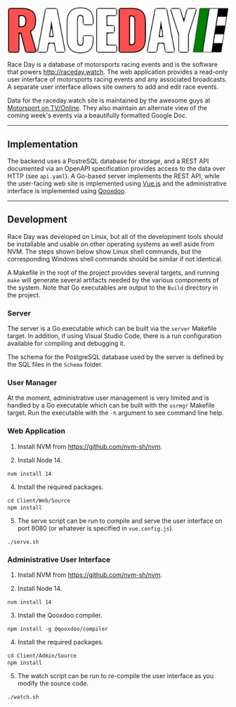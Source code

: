 ![Race Day](https://raw.githubusercontent.com/sknick/raceday/master/Client/Web/Source/src/assets/logo-large.png)

Race Day is a database of motorsports racing events and is the software that
powers http://raceday.watch. The web application provides a read-only user
interface of motorsports racing events and any associated broadcasts. A separate
user interface allows site owners to add and edit race events.

Data for the raceday.watch site is maintained by the awesome guys at
<a href="https://www.facebook.com/motorsportontv">Motorsport on TV/Online</a>.
They also maintain an alternate view of the coming week's events via a
beautifully formatted Google Doc.

---

## Implementation

The backend uses a PostreSQL database for storage, and a REST API documented via
an OpenAPI specification provides access to the data over HTTP (see `api.yaml`).
A Go-based server implements the REST API, while the user-facing web site is
implemented using <a href="https://vuejs.org/">Vue.js</a> and the administrative
interface is implemented using <a href="https://qooxdoo.org/">Qooxdoo</a>.

---

## Development

Race Day was developed on Linux, but all of the development tools should be
installable and usable on other operating systems as well aside from NVM. The
steps shown below show Linux shell commands, but the corresponding Windows shell
commands should be similar if not identical.

A Makefile in the root of the project provides several targets, and running
`make` will generate several artifacts needed by the various components of the
system. Note that Go executables are output to the `Build` directory in the
project.

### Server

The server is a Go executable which can be built via the `server` Makefile
target. In addition, if using Visual Studio Code, there is a run configuration
available for compiling and debugging it.

The schema for the PostgreSQL database used by the server is defined by the SQL
files in the `Schema` folder.

### User Manager

At the moment, administrative user management is very limited and is handled by
a Go executable which can be built with the `usrmgr` Makefile target. Run the
executable with the `-h` argument to see command line help.

### Web Application

1. Install NVM from https://github.com/nvm-sh/nvm.

2. Install Node 14.

```shell
nvm install 14
```

4. Install the required packages.

```shell
cd Client/Web/Source
npm install
```

5. The serve script can be run to compile and serve the user interface on port
8080 (or whatever is specified in `vue.config.js`).

```shell
./serve.sh
```

### Administrative User Interface

1. Install NVM from https://github.com/nvm-sh/nvm.

2. Install Node 14.

```shell
nvm install 14
```

3. Install the Qooxdoo compiler.

```shell
npm install -g @qooxdoo/compiler
```

4. Install the required packages.

```shell
cd Client/Admin/Source
npm install
```

5. The watch script can be run to re-compile the user interface as you modify
the source code.

```shell
./watch.sh
```
